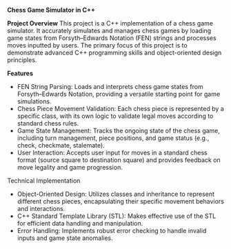 **Chess Game Simulator in C++**

**Project Overview**
This project is a C++ implementation of a chess game simulator. It accurately simulates and manages chess games by loading game states from Forsyth–Edwards Notation (FEN) strings and processes moves inputted by users. The primary focus of this project is to demonstrate advanced C++ programming skills and object-oriented design principles.

**Features**
- FEN String Parsing: Loads and interprets chess game states from Forsyth–Edwards Notation, providing a versatile starting point for game simulations.
- Chess Piece Movement Validation: Each chess piece is represented by a specific class, with its own logic to validate legal moves according to standard chess rules.
- Game State Management: Tracks the ongoing state of the chess game, including turn management, piece positions, and game status (e.g., check, checkmate, stalemate).
- User Interaction: Accepts user input for moves in a standard chess format (source square to destination square) and provides feedback on move legality and game progression.

Technical Implementation
- Object-Oriented Design: Utilizes classes and inheritance to represent different chess pieces, encapsulating their specific movement behaviors and interactions.
- C++ Standard Template Library (STL): Makes effective use of the STL for efficient data handling and manipulation.
- Error Handling: Implements robust error checking to handle invalid inputs and game state anomalies.
